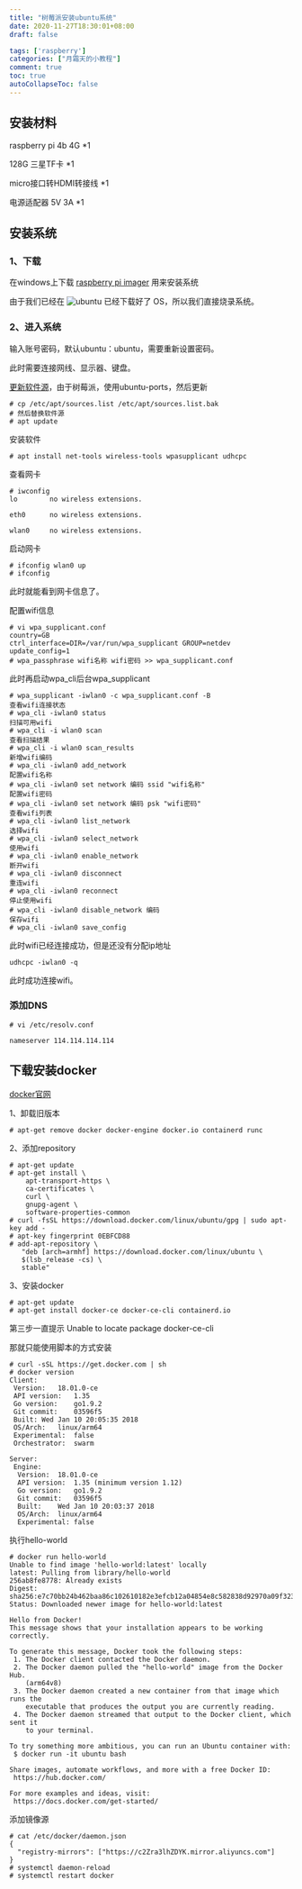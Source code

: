 ```yaml
---
title: "树莓派安装ubuntu系统"
date: 2020-11-27T18:30:01+08:00
draft: false

tags: ['raspberry']
categories: ["月霜天的小教程"]
comment: true
toc: true
autoCollapseToc: false
---
```


## 安装材料

raspberry pi 4b 4G *1

128G 三星TF卡 *1

micro接口转HDMI转接线 *1

电源适配器 5V 3A *1

## 安装系统

### 1、下载

在windows上下载 [raspberry pi imager](https://downloads.raspberrypi.org/imager/imager_1.4.exe) 用来安装系统

由于我们已经在 ![ubuntu](https://raw.githubusercontent.com/betterfor/cloudImage/master/images/2020-11-27/ubuntu_image.png) 已经下载好了 OS，所以我们直接烧录系统。

### 2、进入系统

输入账号密码，默认ubuntu：ubuntu，需要重新设置密码。

此时需要连接网线、显示器、键盘。

[更新软件源](https://mirrors.tuna.tsinghua.edu.cn/help/ubuntu-ports/)，由于树莓派，使用ubuntu-ports，然后更新

```
# cp /etc/apt/sources.list /etc/apt/sources.list.bak
# 然后替换软件源
# apt update
```

安装软件

```
# apt install net-tools wireless-tools wpasupplicant udhcpc
```

查看网卡

```
# iwconfig
lo        no wireless extensions.

eth0      no wireless extensions.

wlan0     no wireless extensions.
```

启动网卡

```
# ifconfig wlan0 up
# ifconfig
```

此时就能看到网卡信息了。

配置wifi信息

```
# vi wpa_supplicant.conf
country=GB
ctrl_interface=DIR=/var/run/wpa_supplicant GROUP=netdev
update_config=1
# wpa_passphrase wifi名称 wifi密码 >> wpa_supplicant.conf
```

此时再启动wpa_cli后台wpa_supplicant

```
# wpa_supplicant -iwlan0 -c wpa_supplicant.conf -B
查看wifi连接状态
# wpa_cli -iwlan0 status 
扫描可用wifi
# wpa_cli -i wlan0 scan
查看扫描结果
# wpa_cli -i wlan0 scan_results
新增wifi编码
# wpa_cli -iwlan0 add_network
配置wifi名称
# wpa_cli -iwlan0 set network 编码 ssid "wifi名称"
配置wifi密码
# wpa_cli -iwlan0 set network 编码 psk "wifi密码"
查看wifi列表
# wpa_cli -iwlan0 list_network
选择wifi
# wpa_cli -iwlan0 select_network
使用wifi
# wpa_cli -iwlan0 enable_network
断开wifi
# wpa_cli -iwlan0 disconnect
重连wifi
# wpa_cli -iwlan0 reconnect
停止使用wifi
# wpa_cli -iwlan0 disable_network 编码
保存wifi
# wpa_cli -iwlan0 save_config
```

此时wifi已经连接成功，但是还没有分配ip地址

```
udhcpc -iwlan0 -q
```

此时成功连接wifi。

### 添加DNS

```
# vi /etc/resolv.conf

nameserver 114.114.114.114
```

## 下载安装docker

[docker官网](https://docs.docker.com/engine/install/ubuntu/)

1、卸载旧版本

```
# apt-get remove docker docker-engine docker.io containerd runc
```

2、添加repository

```
# apt-get update
# apt-get install \
    apt-transport-https \
    ca-certificates \
    curl \
    gnupg-agent \
    software-properties-common
# curl -fsSL https://download.docker.com/linux/ubuntu/gpg | sudo apt-key add -
# apt-key fingerprint 0EBFCD88
# add-apt-repository \
   "deb [arch=armhf] https://download.docker.com/linux/ubuntu \
   $(lsb_release -cs) \
   stable"
```

3、安装docker

```
# apt-get update
# apt-get install docker-ce docker-ce-cli containerd.io
```

第三步一直提示 Unable to locate package docker-ce-cli

那就只能使用脚本的方式安装

```
# curl -sSL https://get.docker.com | sh
# docker version
Client:
 Version:	18.01.0-ce
 API version:	1.35
 Go version:	go1.9.2
 Git commit:	03596f5
 Built:	Wed Jan 10 20:05:35 2018
 OS/Arch:	linux/arm64
 Experimental:	false
 Orchestrator:	swarm

Server:
 Engine:
  Version:	18.01.0-ce
  API version:	1.35 (minimum version 1.12)
  Go version:	go1.9.2
  Git commit:	03596f5
  Built:	Wed Jan 10 20:03:37 2018
  OS/Arch:	linux/arm64
  Experimental:	false
```

执行hello-world

```
# docker run hello-world
Unable to find image 'hello-world:latest' locally
latest: Pulling from library/hello-world
256ab8fe8778: Already exists 
Digest: sha256:e7c70bb24b462baa86c102610182e3efcb12a04854e8c582838d92970a09f323
Status: Downloaded newer image for hello-world:latest

Hello from Docker!
This message shows that your installation appears to be working correctly.

To generate this message, Docker took the following steps:
 1. The Docker client contacted the Docker daemon.
 2. The Docker daemon pulled the "hello-world" image from the Docker Hub.
    (arm64v8)
 3. The Docker daemon created a new container from that image which runs the
    executable that produces the output you are currently reading.
 4. The Docker daemon streamed that output to the Docker client, which sent it
    to your terminal.

To try something more ambitious, you can run an Ubuntu container with:
 $ docker run -it ubuntu bash

Share images, automate workflows, and more with a free Docker ID:
 https://hub.docker.com/

For more examples and ideas, visit:
 https://docs.docker.com/get-started/
```

添加镜像源

```
# cat /etc/docker/daemon.json 
{
  "registry-mirrors": ["https://c2Zra3lhZDYK.mirror.aliyuncs.com"]
}
# systemctl daemon-reload
# systemctl restart docker
```

